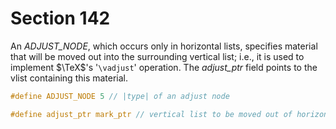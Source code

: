 # Section 142

An *ADJUST_NODE*, which occurs only in horizontal lists, specifies material that will be moved out into the surrounding vertical list; i.e., it is used to implement $\TeX$'s '`\vadjust`'
operation.
The *adjust_ptr* field points to the vlist containing this material.

```c include/constants.h
#define ADJUST_NODE 5 // |type| of an adjust node
```

```c include/datastructures.h
#define adjust_ptr mark_ptr // vertical list to be moved out of horizontal list
```
